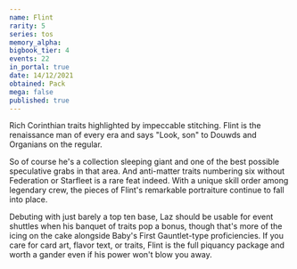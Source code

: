 ```yaml
---
name: Flint
rarity: 5
series: tos
memory_alpha:
bigbook_tier: 4
events: 22
in_portal: true
date: 14/12/2021
obtained: Pack
mega: false
published: true
---
```


Rich Corinthian traits highlighted by impeccable stitching. Flint is the renaissance man of every era and says "Look, son" to Douwds and Organians on the regular. 

So of course he's a collection sleeping giant and one of the best possible speculative grabs in that area. And anti-matter traits numbering six without Federation or Starfleet is a rare feat indeed. With a unique skill order among legendary crew, the pieces of Flint's remarkable portraiture continue to fall into place.

Debuting with just barely a top ten base, Laz should be usable for event shuttles when his banquet of traits pop a bonus, though that's more of the icing on the cake alongside Baby's First Gauntlet-type proficiencies. If you care for card art, flavor text, or traits, Flint is the full piquancy package and worth a gander even if his power won't blow you away.
